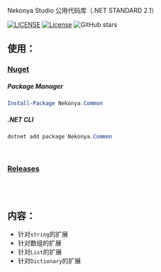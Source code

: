 Nekonya Studio 公用代码库（.NET STANDARD 2.1）

[![LICENSE](https://img.shields.io/badge/license-Anti%20996-blue.svg)](https://github.com/996icu/996.ICU/blob/master/LICENSE)
[![License](https://img.shields.io/badge/License-Apache%202.0-blue.svg)](https://opensource.org/licenses/Apache-2.0)
![GitHub stars](https://img.shields.io/github/stars/nekonyastudio/DotNetCommonLibrary)

## 使用：

### [Nuget](https://www.nuget.org/packages/Nekonya.Common)

##### Package Manager

``` powershell
Install-Package Nekonya.Common
```

##### .NET CLI

``` powershell
dotnet add package Nekonya.Common
```

<br>

### [Releases](https://github.com/nekonyastudio/DotNetCommonLibrary/releases)

<br>

<br>

## 内容：

- 针对`string`的扩展
- 针对数组的扩展
- 针对`List`的扩展
- 针对`Dictionary`的扩展